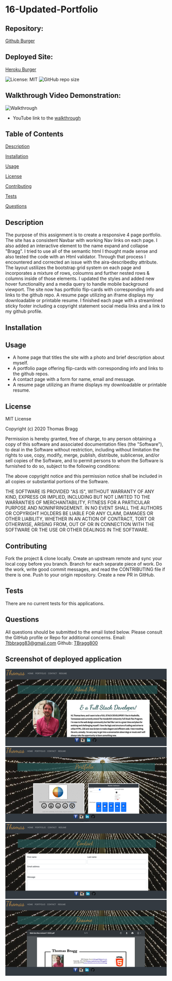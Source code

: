 # 16-Updated-Portfolio

##  Repository: 
[Github Burger](https://github.com/TBragg800/16-Updated-Portfolio)

##  Deployed Site:
[Heroku Burger](https://tbragg800.github.io/16-Updated-Portfolio/)

![License: MIT](https://img.shields.io/badge/License-MIT-brightgreen.svg)
![GitHub repo size](https://img.shields.io/github/repo-size/TBragg800/16-Updated-Portfolio)

## Walkthrough Video Demonstration: 
![Walkthrough]()
* YouTube link to the 
[walkthrough]()

## Table of Contents
  [Description](#Description)

  [Installation](#Installation)

  [Usage](#Usage)

  [License](#License)

  [Contributing](#Contributing)

  [Tests](#Tests)

  [Questions](#Questions)
  
## Description
The purpose of this assignment is to create a responsive 4 page portfolio. The site has a consistent Navbar with working Nav links on each page. I also added an interactive element to the name expand and collapse "Bragg". I tried to use all of the semantic html I thought made sense and also tested the code with an Html validator. Through that process I encountered and corrected an issue with the aira-describedby attribute. The layout ustilizes the bootstrap grid system on each page and incorporates a mixture of rows, coloumns and further nested rows & columns inside of those elements. I updated the styles and added new hover functionality and a media query to handle mobile background viewport. The site now has portfolio flip-cards with corresponding info and links to the github repo. A resume page utilizing an iframe displays my downloadable or printable resume. I finished each page with a streamlined sticky footer including  a copyright statement social media links and a link to my github profile.

## Installation

## Usage
* A home page that titles the site with a photo and brief description about myself.
* A portfolio page offering flip-cards with corresponding info and links to the github repos.
* A contact page with a form for name, email and message.
* A resume page utilizing an iframe displays my downloadable or printable resume.

## License
  MIT License

Copyright (c) 2020 Thomas Bragg

Permission is hereby granted, free of charge, to any person obtaining a copy
of this software and associated documentation files (the "Software"), to deal
in the Software without restriction, including without limitation the rights
to use, copy, modify, merge, publish, distribute, sublicense, and/or sell
copies of the Software, and to permit persons to whom the Software is
furnished to do so, subject to the following conditions:

The above copyright notice and this permission notice shall be included in all
copies or substantial portions of the Software.

THE SOFTWARE IS PROVIDED "AS IS", WITHOUT WARRANTY OF ANY KIND, EXPRESS OR
IMPLIED, INCLUDING BUT NOT LIMITED TO THE WARRANTIES OF MERCHANTABILITY,
FITNESS FOR A PARTICULAR PURPOSE AND NONINFRINGEMENT. IN NO EVENT SHALL THE
AUTHORS OR COPYRIGHT HOLDERS BE LIABLE FOR ANY CLAIM, DAMAGES OR OTHER
LIABILITY, WHETHER IN AN ACTION OF CONTRACT, TORT OR OTHERWISE, ARISING FROM,
OUT OF OR IN CONNECTION WITH THE SOFTWARE OR THE USE OR OTHER DEALINGS IN THE
SOFTWARE.

## Contributing
  Fork the project & clone locally. Create an upstream remote and sync your local copy before you branch. Branch for each separate piece of work. Do the work, write good commit messages, and read the CONTRIBUTING file if there is one. Push to your origin repository. Create a new PR in GitHub.

## Tests
  There are no current tests for this applications.

## Questions
  All questions should be submitted to the email listed below. Please consult the GitHub profile or Repo for additional concerns. 
  Email: Ttbbragg83@gmail.com
  Github: [TBragg800](http://github.com/TBragg800)

## Screenshot of deployed application
![](assets/indexpg.png)
![](assets/portfoliopg.png)
![](assets/contactpg.png)
![](assets/resumepg.png)
